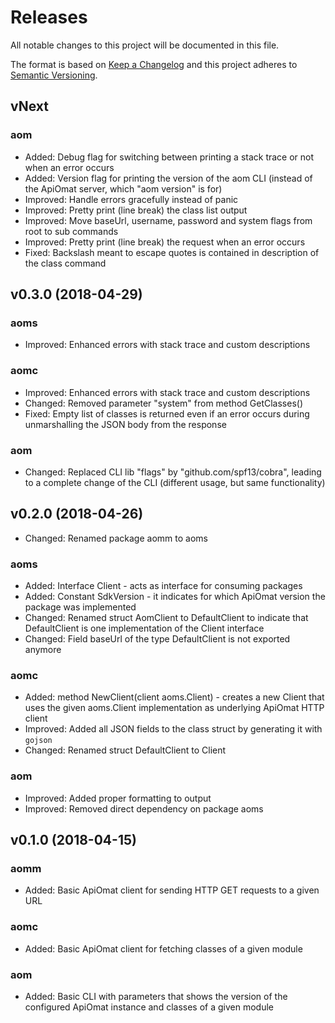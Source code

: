 Releases
========

All notable changes to this project will be documented in this file.

The format is based on [Keep a Changelog](http://keepachangelog.com/en/1.0.0/) and this project adheres to [Semantic Versioning](http://semver.org/spec/v2.0.0.html).

vNext
-----

### aom

- Added: Debug flag for switching between printing a stack trace or not when an error occurs
- Added: Version flag for printing the version of the aom CLI (instead of the ApiOmat server, which "aom version" is for)
- Improved: Handle errors gracefully instead of panic
- Improved: Pretty print (line break) the class list output
- Improved: Move baseUrl, username, password and system flags from root to sub commands
- Improved: Pretty print (line break) the request when an error occurs
- Fixed: Backslash meant to escape quotes is contained in description of the class command

v0.3.0 (2018-04-29)
-------------------

### aoms

- Improved: Enhanced errors with stack trace and custom descriptions

### aomc

- Improved: Enhanced errors with stack trace and custom descriptions
- Changed: Removed parameter "system" from method GetClasses()
- Fixed: Empty list of classes is returned even if an error occurs during unmarshalling the JSON body from the response

### aom

- Changed: Replaced CLI lib "flags" by "github.com/spf13/cobra", leading to a complete change of the CLI (different usage, but same functionality)

v0.2.0 (2018-04-26)
-------------------

- Changed: Renamed package aomm to aoms

### aoms

- Added: Interface Client - acts as interface for consuming packages
- Added: Constant SdkVersion - it indicates for which ApiOmat version the package was implemented
- Changed: Renamed struct AomClient to DefaultClient to indicate that DefaultClient is one implementation of the Client interface
- Changed: Field baseUrl of the type DefaultClient is not exported anymore

### aomc

- Added: method NewClient(client aoms.Client) - creates a new Client that uses the given aoms.Client implementation as underlying ApiOmat HTTP client
- Improved: Added all JSON fields to the class struct by generating it with `gojson`
- Changed: Renamed struct DefaultClient to Client

### aom

- Improved: Added proper formatting to output
- Improved: Removed direct dependency on package aoms

v0.1.0 (2018-04-15)
-------------------

### aomm

- Added: Basic ApiOmat client for sending HTTP GET requests to a given URL

### aomc

- Added: Basic ApiOmat client for fetching classes of a given module

### aom

- Added: Basic CLI with parameters that shows the version of the configured ApiOmat instance and classes of a given module

